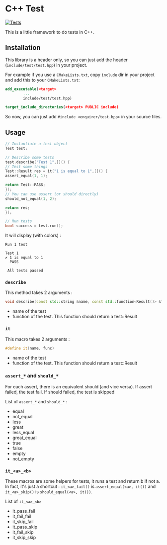 # C++ Test

[![Tests](https://github.com/Gashmob/Cpp-Tests/actions/workflows/test.yml/badge.svg)](https://github.com/Gashmob/Cpp-Tests/actions/workflows/test.yml)

This is a little framework to do tests in C++.

## Installation

This library is a header only, so you can just add the header (`include/test/test.hpp`) in your project.

For example if you use a `CMakeLists.txt`, copy `include` dir in your project and add this to your `CMakeLists.txt`:

```cmake
add_executable(<target>
        ...
        include/test/test.hpp)

target_include_directories(<target> PUBLIC include)
```

So now, you can just add `#include <enquirer/test.hpp>` in your source files.

## Usage

```c++
// Instantiate a test object
Test test;

// Describe some tests
test.describe("Test 1",[]() {
// Test some things
Test::Result res = it("1 is equal to 1",[]() {
assert_equal(1, 1);

return Test::PASS;
});
// You can use assert (or should directly)
should_not_equal(1, 2);

return res;
});

// Run tests
bool success = test.run();
```

It will display (with colors) :

```text
Run 1 test

Test 1
✔ 1 is equal to 1
  PASS

 All tests passed
```

### `describe`

This method takes 2 arguments :

```c++
void describe(const std::string &name, const std::function<Result()> &func);
```

- name of the test
- function of the test. This function should return a test::Result

### `it`

This macro takes 2 arguments :

```c++
#define it(name, func)
```

- name of the test
- function of the test. This function should return a test::Result

### `assert_*` and `should_*`

For each assert, there is an equivalent should (and vice versa). If assert failed, the test fail. If should failed, the
test is skipped

List of `assert_*` and `should_*` :

- equal
- not_equal
- less
- great
- less_equal
- great_equal
- true
- false
- empty
- not_empty

### `it_<a>_<b>`

These macros are some helpers for tests, it runs a test and return b if not a. In fact, it's just a
shortcut : `it_<a>_fail()` is `assert_equal(<a>, it())` and `it_<a>_skip()` is `should_equal(<a>, it())`.

List of `it_<a>_<b>`

- it_pass_fail
- it_fail_fail
- it_skip_fail
- it_pass_skip
- it_fail_skip
- it_skip_skip
